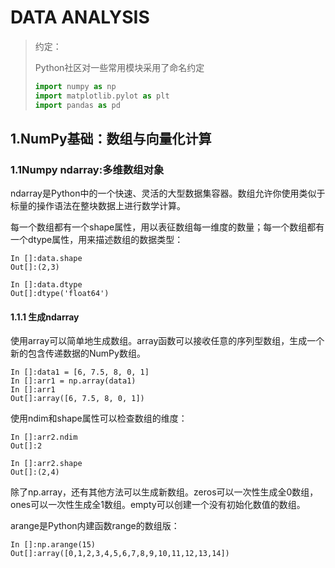 # DATA ANALYSIS

>约定：
>
>Python社区对一些常用模块采用了命名约定
>
>~~~~python
>import numpy as np
>import matplotlib.pylot as plt
>import pandas as pd
>~~~~



## 1.NumPy基础：数组与向量化计算

### 1.1Numpy ndarray:多维数组对象

ndarray是Python中的一个快速、灵活的大型数据集容器。数组允许你使用类似于标量的操作语法在整块数据上进行数学计算。

每一个数组都有一个shape属性，用以表征数组每一维度的数量；每一个数组都有一个dtype属性，用来描述数组的数据类型：

~~~~jupyter
In []:data.shape
Out[]:(2,3)

In []:data.dtype
Out[]:dtype('float64')
~~~~

#### 1.1.1 生成ndarray

使用array可以简单地生成数组。array函数可以接收任意的序列型数组，生成一个新的包含传递数据的NumPy数组。

~~~~jupyter
In []:data1 = [6, 7.5, 8, 0, 1]
In []:arr1 = np.array(data1)
In []:arr1
Out[]:array([6, 7.5, 8, 0, 1])
~~~~

使用ndim和shape属性可以检查数组的维度：

~~~~jupyter
In []:arr2.ndim
Out[]:2

In []:arr2.shape
Out[]:(2,4)
~~~~

除了np.array，还有其他方法可以生成新数组。zeros可以一次性生成全0数组，ones可以一次性生成全1数组。empty可以创建一个没有初始化数值的数组。

arange是Python内建函数range的数组版：

~~~~jupyter
In []:np.arange(15)
Out[]:array([0,1,2,3,4,5,6,7,8,9,10,11,12,13,14])
~~~~

